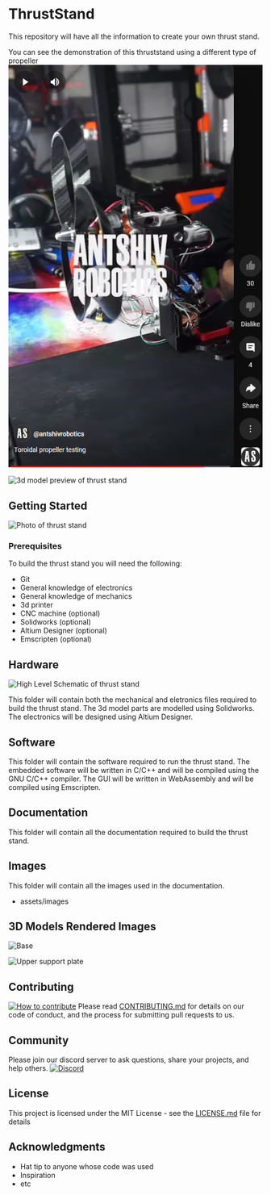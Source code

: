 # ThrustStand
This repository will have all the information to create your own thrust stand.

You can see the demonstration of this thruststand using a different type of propeller
[![Thrust stand demonstration](assets/images/demo.PNG)](https://youtube.com/shorts/VANF9MFKnCU?si=GJHsOCgezW9ZtgUu)

![3d model preview of thrust stand](./assets/images/thrust_stand_3d_preview.jpg)

## Getting Started
![Photo of thrust stand](./assets/images/photo_ver1.jpg)

### Prerequisites
To build the thrust stand you will need the following:
* Git
* General knowledge of electronics
* General knowledge of mechanics
* 3d printer
* CNC machine (optional)
* Solidworks (optional)
* Altium Designer (optional)
* Emscripten (optional)

## Hardware 
![High Level Schematic of thrust stand](./assets/images/High_level_schematic_diagram.jpg)

This folder will contain both the mechanical and eletronics files required to build 
the thrust stand. 
The 3d model parts are modelled using Solidworks.
The electronics will be designed using Altium Designer. 

## Software
This folder will contain the software required to run the thrust stand.
The embedded software will be written in C/C++ and will be compiled using the GNU C/C++ compiler.
The GUI will be written in WebAssembly and will be compiled using Emscripten. 

## Documentation
This folder will contain all the documentation required to build the thrust stand.

## Images
This folder will contain all the images used in the documentation.
 - assets/images

## 3D Models Rendered Images 
![Base](./assets/images/ThrustStand_Base.JPG)


![Upper support plate](./assets/images/ThrustStand_Upper_support_plate.JPG)

## Contributing
[![How to contribute](./assets/images/contribution_video_link.jpg)](https://www.youtube.com/live/BosoYqDCeg8?feature=share)
Please read [CONTRIBUTING.md](CONTRIBUTING.md) for details on our code of conduct, and the process for submitting pull requests to us.

## Community
Please join our discord server to ask questions, share your projects, and help others. 
[![Discord](https://yt3.googleusercontent.com/Ws_BpAWD46mOjCW3XCnsZ0YmghW-6fhMf6d9pvCvb4g8JJftgvL54039U1mgh31OchR4ApMTezc=s160-c-k-c0x00ffffff-no-rj)](https://discord.gg/k6autHK4)

## License
This project is licensed under the MIT License - see the [LICENSE.md](LICENSE.md) file for details

## Acknowledgments
* Hat tip to anyone whose code was used
* Inspiration
* etc
